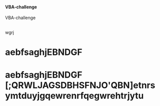 #### VBA-challenge

VBA-challenge

<br>
wgrj

<h1>aebfsaghjEBNDGF<h1> 
aebfsaghjEBNDGF 
[;QRWLJAGSDBHSFNJO'QBN]etnrsymtduyjgqewrenrfqegwrehtrjytu